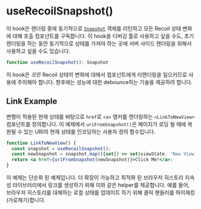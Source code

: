 # useRecoilSnapshot()

이 hook은 렌더링 중에 동기적으로 [`Snapshot`](/docs/api-reference/core/Snapshot) 객체를 리턴하고 모든 Recoil 상태 변화에 대해 호출 컴포넌트를 구독합니다. 이 hook을 디버깅 툴로 사용하고 싶을 수도, 초기 렌더링을 하는 동안 동기적으로 상태를 가져야 하는 곳에 서버 사이드 렌더링을 위해서 사용하고 싶을 수도 있습니다.

```jsx
function useRecoilSnapshot(): Snapshot
```

이 hook은 *모든* Recoil 상태의 변화에 대해서 컴포넌트에게 리렌더링을 일으키므로 사용에 주의해야 합니다. 향후에는 성능에 대한 debounce하는 기술을 제공하려 합니다.

## Link Example

 변형이 적용된 현재 상태를 바탕으로 `href`로 `<a>` 앵커를 렌더링하는 `<LinkToNewView>` 컴포넌트를 정의합니다. 이 예제에서 `uriFromSnapshot()`은 페이지가 로딩 될 때에 복원될 수 있는 URI의 현재 상태를 인코딩하는 사용자 정의 함수입니다.

```jsx
function LinkToNewView() {
  const snapshot = useRecoilSnapshot();
  const newSnapshot = snapshot.map(({set}) => set(viewState, 'New View'));
  return <a href={uriFromSnapshot(newSnapshot)}>Click Me!</a>;
}
```

이 예제는 단순화 된 예제입니다. 더 확장이 가능하고 최적화 된 브라우저 히스토리 지속성 라이브러리에서 링크를 생성하기 위해 이와 같은 helper를 제공합니다. 예를 들어, 브라우저 히스토리를 대체하는 로컬 상태를 업데이트 하기 위해 클릭 핸들러를 하이재킹(가로채기)합니다.

